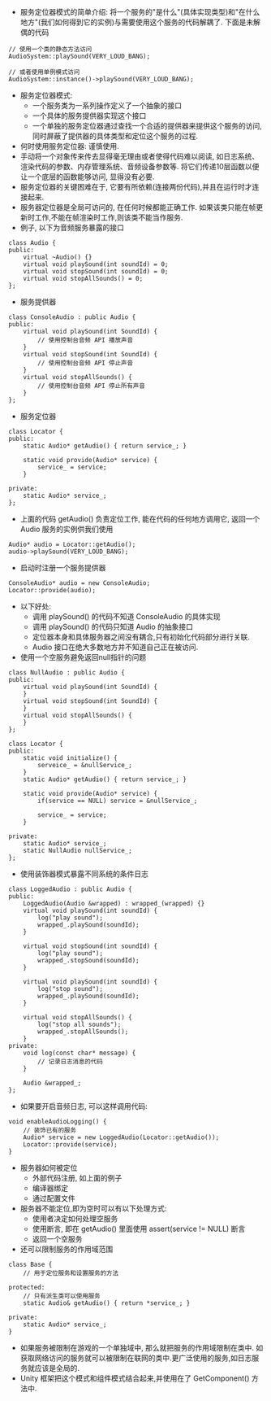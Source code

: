 * 服务定位器模式的简单介绍: 将一个服务的"是什么"(具体实现类型)和"在什么地方"(我们如何得到它的实例)与需要使用这个服务的代码解耦了. 下面是未解偶的代码
```
// 使用一个类的静态方法访问
AudioSystem::playSound(VERY_LOUD_BANG);

// 或者使用单例模式访问
AudioSystem::instance()->playSound(VERY_LOUD_BANG);
```
* 服务定位器模式:
    - 一个服务类为一系列操作定义了一个抽象的接口
    - 一个具体的服务提供器实现这个接口
    - 一个单独的服务定位器通过查找一个合适的提供器来提供这个服务的访问, 同时屏蔽了提供器的具体类型和定位这个服务的过程.
* 何时使用服务定位器: 谨慎使用.
* 手动将一个对象传来传去显得毫无理由或者使得代码难以阅读, 如日志系统、渲染代码的参数、内存管理系统、音频设备参数等. 将它们传递10层函数以便让一个底层的函数能够访问, 显得没有必要.
* 服务定位器的关键困难在于, 它要有所依赖(连接两份代码),并且在运行时才连接起来.
* 服务器定位器是全局可访问的, 在任何时候都能正确工作. 如果该类只能在帧更新时工作,不能在帧渲染时工作,则该类不能当作服务.
* 例子, 以下为音频服务暴露的接口
```
class Audio {
public:
    virtual ~Audio() {}
    virtual void playSound(int soundId) = 0;
    virtual void stopSound(int soundId) = 0;
    virtual void stopAllSounds() = 0;
};
```
* 服务提供器
```
class ConsoleAudio : public Audio {
public:
    virtual void playSound(int SoundId) {
        // 使用控制台音频 API 播放声音
    }
    virtual void stopSound(int SoundId) {
        // 使用控制台音频 API 停止声音
    }
    virtual void stopAllSounds() {
        // 使用控制台音频 API 停止所有声音
    }
};
```
* 服务定位器
```
class Locator {
public:
    static Audio* getAudio() { return service_; }

    static void provide(Audio* service) {
        service_ = service;
    }

private:
    static Audio* service_;
};
```
* 上面的代码 getAudio() 负责定位工作, 能在代码的任何地方调用它, 返回一个 Audio 服务的实例供我们使用
```
Audio* audio = Locator::getAudio();
audio->playSound(VERY_LOUD_BANG);
```
* 启动时注册一个服务提供器
```
ConsoleAudio* audio = new ConsoleAudio;
Locator::provide(audio);
```
* 以下好处:
    - 调用 playSound() 的代码不知道 ConsoleAudio 的具体实现
    - 调用 playSound() 的代码只知道 Audio 的抽象接口
    - 定位器本身和具体服务器之间没有耦合,只有初始化代码部分进行关联.
    - Audio 接口在绝大多数地方并不知道自己正在被访问.
* 使用一个空服务避免返回null指针的问题
```
class NullAudio : public Audio {
public:
    virtual void playSound(int SoundId) {
    }
    virtual void stopSound(int SoundId) {
    }
    virtual void stopAllSounds() {
    }
};

class Locator {
public:
    static void initialize() {
        serveice_ = &nullService_;
    }
    static Audio* getAudio() { return service_; }

    static void provide(Audio* service) {
        if(service == NULL) service = &nullService_;

        service_ = service;
    }

private:
    static Audio* service_;
    static NullAudio nullService_;
};
```
* 使用装饰器模式暴露不同系统的条件日志
```
class LoggedAudio : public Audio {
public:
    LoggedAudio(Audio &wrapped) : wrapped_(wrapped) {}
    virtual void playSound(int soundId) {
        log("play sound");
        wrapped_.playSound(soundId);
    }

    virtual void stopSound(int soundId) {
        log("play sound");
        wrapped_.stopSound(soundId);
    }

    virtual void playSound(int soundId) {
        log("stop sound");
        wrapped_.playSound(soundId);
    }

    virtual void stopAllSounds() {
        log("stop all sounds");
        wrapped_.stopAllSounds();
    }
private:
    void log(const char* message) {
        // 记录日志消息的代码
    }

    Audio &wrapped_;
};
```
* 如果要开启音频日志, 可以这样调用代码:
```
void enableAudioLogging() {
    // 装饰已有的服务
    Audio* service = new LoggedAudio(Locator::getAudio());
    Locator::provide(service);
}
```
* 服务器如何被定位
    - 外部代码注册, 如上面的例子
    - 编译器绑定
    - 通过配置文件
* 服务器不能定位,即为空时可以有以下处理方式:
    - 使用者决定如何处理空服务
    - 使用断言, 即在 getAudio() 里面使用 assert(service != NULL) 断言
    - 返回一个空服务
* 还可以限制服务的作用域范围
```
class Base {
    // 用于定位服务和设置服务的方法

protected:
    // 只有派生类可以使用服务
    static Audio& getAudio() { return *service_; }

private:
    static Audio* service_;
}
```
* 如果服务被限制在游戏的一个单独域中, 那么就把服务的作用域限制在类中. 如获取网络访问的服务就可以被限制在联网的类中.更广泛使用的服务,如日志服务就应该是全局的.
* Unity 框架把这个模式和组件模式结合起来,并使用在了 GetComponent() 方法中.